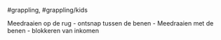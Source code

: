#grappling, #grappling/kids 

Meedraaien op de rug
	- ontsnap tussen de benen
	- Meedraaien met de benen
	- blokkeren van inkomen